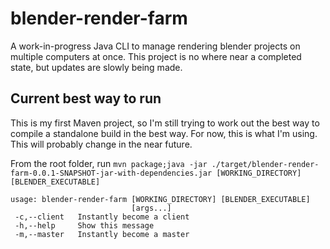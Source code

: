 # blender-render-farm

A work-in-progress Java CLI to manage rendering blender projects on multiple computers at once. This project is no where near a completed state, but updates are slowly being made.

## Current best way to run

This is my first Maven project, so I'm still trying to work out the best way to compile a standalone build in the best way. For now, this is what I'm using. This will probably change in the near future.

From the root folder, run `mvn package;java -jar ./target/blender-render-farm-0.0.1-SNAPSHOT-jar-with-dependencies.jar [WORKING_DIRECTORY] [BLENDER_EXECUTABLE]`

```
usage: blender-render-farm [WORKING_DIRECTORY] [BLENDER_EXECUTABLE]
                           [args...]
 -c,--client   Instantly become a client
 -h,--help     Show this message
 -m,--master   Instantly become a master
 ```